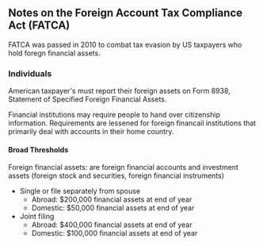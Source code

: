 ## Notes on the Foreign Account Tax Compliance Act (FATCA)


FATCA was passed in 2010 to combat tax evasion by US taxpayers who hold foregn financial assets.

### Individuals

American taxpayer's must report their foreign assets on Form 8938, Statement of Specified Foreign Financial Assets. 

Financial institutions may require people to hand over citizenship information. Requirements are lessened for foreign financail institutions that primarily deal with accounts in their home country.

#### Broad Thresholds

Foreign financial assets: are foreign financial accounts and investment assets (foreign stock and securities, foreign financial instruments) 

- Single or file separately from spouse
    - Abroad: $200,000 financial assets at end of year
    - Domestic: $50,000 financial assets at end of year
- Joint filing
    - Abroad: $400,000 financial assets at end of year
    - Domestic: $100,000 financial assets at end of year